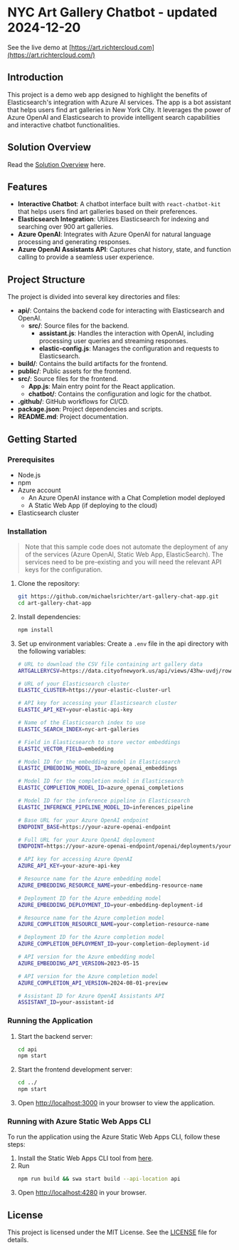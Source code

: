 # NYC Art Gallery Chatbot - updated 2024-12-20

See the live demo at [https://art.richtercloud.com](https://art.richtercloud.com/)

## Introduction

This project is a demo web app designed to highlight the benefits of Elasticsearch's integration with Azure AI services. The app is a bot assistant that helps users find art galleries in New York City. It leverages the power of Azure OpenAI and Elasticsearch to provide intelligent search capabilities and interactive chatbot functionalities.

## Solution Overview
Read the [Solution Overview](/Solution.md) here.

## Features

- **Interactive Chatbot**: A chatbot interface built with `react-chatbot-kit` that helps users find art galleries based on their preferences.
- **Elasticsearch Integration**: Utilizes Elasticsearch for indexing and searching over 900 art galleries.
- **Azure OpenAI**: Integrates with Azure OpenAI for natural language processing and generating responses.
- **Azure OpenAI Assistants API**: Captures chat history, state, and function calling to provide a seamless user experience.


## Project Structure

The project is divided into several key directories and files:

- **api/**: Contains the backend code for interacting with Elasticsearch and OpenAI.
  - **src/**: Source files for the backend.
    - **assistant.js**: Handles the interaction with OpenAI, including processing user queries and streaming responses.
    - **elastic-config.js**: Manages the configuration and requests to Elasticsearch.
- **build/**: Contains the build artifacts for the frontend.
- **public/**: Public assets for the frontend.
- **src/**: Source files for the frontend.
  - **App.js**: Main entry point for the React application.
  - **chatbot/**: Contains the configuration and logic for the chatbot.
- **.github/**: GitHub workflows for CI/CD.
- **package.json**: Project dependencies and scripts.
- **README.md**: Project documentation.

## Getting Started

### Prerequisites

- Node.js
- npm
- Azure account
   - An Azure OpenAI instance with a Chat Completion model deployed
   - A Static Web App (if deploying to the cloud)
- Elasticsearch cluster

### Installation

> Note that this sample code does not automate the deployment of any of the services (Azure OpenAI, Static Web App, ElasticSearch). The services need to be pre-existing and you will need the relevant API keys for the configuration.

1. Clone the repository:
   ```sh
   git https://github.com/michaelsrichter/art-gallery-chat-app.git
   cd art-gallery-chat-app
   ```

2. Install dependencies:
   ```sh
   npm install
   ```

3. Set up environment variables:
   Create a `.env` file in the api directory with the following variables:
   ```sh
   # URL to download the CSV file containing art gallery data
   ARTGALLERYCSV=https://data.cityofnewyork.us/api/views/43hw-uvdj/rows.csv?date=20241016&accessType=DOWNLOAD

   # URL of your Elasticsearch cluster
   ELASTIC_CLUSTER=https://your-elastic-cluster-url

   # API key for accessing your Elasticsearch cluster
   ELASTIC_API_KEY=your-elastic-api-key

   # Name of the Elasticsearch index to use
   ELASTIC_SEARCH_INDEX=nyc-art-galleries

   # Field in Elasticsearch to store vector embeddings
   ELASTIC_VECTOR_FIELD=embedding

   # Model ID for the embedding model in Elasticsearch
   ELASTIC_EMBEDDING_MODEL_ID=azure_openai_embeddings

   # Model ID for the completion model in Elasticsearch
   ELASTIC_COMPLETION_MODEL_ID=azure_openai_completions

   # Model ID for the inference pipeline in Elasticsearch
   ELASTIC_INFERENCE_PIPELINE_MODEL_ID=inferences_pipeline

   # Base URL for your Azure OpenAI endpoint
   ENDPOINT_BASE=https://your-azure-openai-endpoint

   # Full URL for your Azure OpenAI deployment
   ENDPOINT=https://your-azure-openai-endpoint/openai/deployments/your-deployment-id/chat/completions?api-version=your-api-version

   # API key for accessing Azure OpenAI
   AZURE_API_KEY=your-azure-api-key

   # Resource name for the Azure embedding model
   AZURE_EMBEDDING_RESOURCE_NAME=your-embedding-resource-name

   # Deployment ID for the Azure embedding model
   AZURE_EMBEDDING_DEPLOYMENT_ID=your-embedding-deployment-id

   # Resource name for the Azure completion model
   AZURE_COMPLETION_RESOURCE_NAME=your-completion-resource-name

   # Deployment ID for the Azure completion model
   AZURE_COMPLETION_DEPLOYMENT_ID=your-completion-deployment-id

   # API version for the Azure embedding model
   AZURE_EMBEDDING_API_VERSION=2023-05-15

   # API version for the Azure completion model
   AZURE_COMPLETION_API_VERSION=2024-08-01-preview

   # Assistant ID for Azure OpenAI Assistants API
   ASSISTANT_ID=your-assistant-id
   ```

### Running the Application

1. Start the backend server:
   ```sh
   cd api
   npm start
   ```

2. Start the frontend development server:
   ```sh
   cd ../
   npm start
   ```

3. Open [http://localhost:3000](http://localhost:3000) in your browser to view the application.

### Running with Azure Static Web Apps CLI
To run the application using the Azure Static Web Apps CLI, follow these steps:

1. Install the Static Web Apps CLI tool from [here](https://azure.github.io/static-web-apps-cli/docs/use/install/).
2. Run 
   ```sh
   npm run build && swa start build --api-location api
   ```
3. Open [http://localhost:4280](http://localhost:4280) in your browser.

## License

This project is licensed under the MIT License. See the [LICENSE](LICENSE) file for details.
